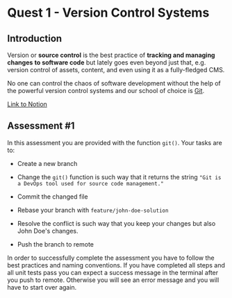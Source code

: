 # Quest 1 - Version Control Systems

## Introduction

Version or **source control** is the best practice of **tracking and managing changes** **to software code** but lately goes even beyond just that, e.g. version control of assets, content, and even using it as a fully-fledged CMS.

No one can control the chaos of software development without the help of the powerful version control systems and our school of choice is [Git](https://git-scm.com/).

[Link to Notion](https://www.notion.so/mkit/Version-Control-Systems-VCS-36274ba4f59649a4b0bcbaa6f20aa57b)

## Assessment #1

In this assessment you are provided with the function `git()`. Your tasks are to:

- Create a new branch

- Change the `git()` function is such way that it returns the string `"Git is a DevOps tool used for source code management."`

- Commit the changed file

- Rebase your branch with `feature/john-doe-solution`

- Resolve the conflict is such way that you keep your changes but also John Doe's changes.

- Push the branch to remote

In order to successfully complete the assessment you have to follow the best practices and naming conventions. If you have completed all steps and all unit tests pass you can expect a success message in the terminal after you push to remote. Otherwise you will see an error message and you will have to start over again.
